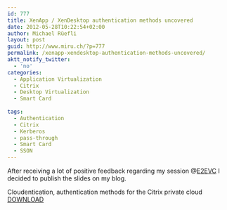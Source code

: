 ```yaml
---
id: 777
title: XenApp / XenDesktop authentication methods uncovered
date: 2012-05-28T10:22:54+02:00
author: Michael Rüefli
layout: post
guid: http://www.miru.ch/?p=777
permalink: /xenapp-xendesktop-authentication-methods-uncovered/
aktt_notify_twitter:
  - 'no'
categories:
  - Application Virtualization
  - Citrix
  - Desktop Virtualization
  - Smart Card
  
tags:
  - Authentication
  - Citrix
  - Kerberos
  - pass-through
  - Smart Card
  - SSON
---
```

After receiving a lot of positive feedback regarding my session @<a href="http://www.e2evc.com" target="_blank">E2EVC</a> I decided to publish the slides on my blog.

Cloudentication, authentication methods for the Citrix private cloud <a title="Cloudentication, authentication methods for the Citrix private cloud" href="../images/2012/05/E2EVC-Vienna-Cloudentication.pptx" target="_blank">DOWNLOAD</a>
